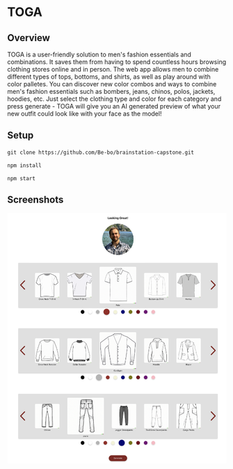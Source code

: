 # TOGA

## Overview

TOGA is a user-friendly solution to men's fashion essentials and combinations. It saves them from having to spend countless hours browsing clothing stores online and in person. The web app allows men to combine different types of tops, bottoms, and shirts, as well as play around with color palletes.
You can discover new color combos and ways to combine men's fashion essentials such as bombers, jeans, chinos, polos, jackets, hoodies, etc. Just select the clothing type and color for each category and press generate - TOGA will give you an AI generated preview of what your new outfit could look like with your face as the model!

## Setup

```
git clone https://github.com/Be-bo/brainstation-capstone.git
```

```
npm install
```

```
npm start
```

## Screenshots
![Playground Core Feature](./src/assets/playground.png)